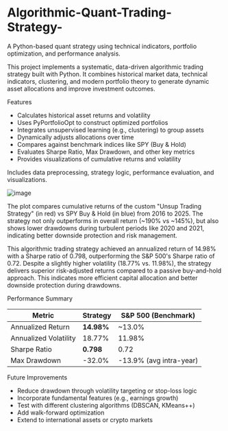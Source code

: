 # Algorithmic-Quant-Trading-Strategy-
A Python-based quant strategy using technical indicators, portfolio optimization, and performance analysis.

This project implements a systematic, data-driven algorithmic trading strategy built with Python. It combines historical market data, technical indicators, clustering, and modern portfolio theory to generate dynamic asset allocations and improve investment outcomes.

Features
- Calculates historical asset returns and volatility
- Uses PyPortfolioOpt to construct optimized portfolios
- Integrates unsupervised learning (e.g., clustering) to group assets
- Dynamically adjusts allocations over time
- Compares against benchmark indices like SPY (Buy & Hold)
- Evaluates Sharpe Ratio, Max Drawdown, and other key metrics
- Provides visualizations of cumulative returns and volatility

Includes data preprocessing, strategy logic, performance evaluation, and visualizations.

![image](https://github.com/user-attachments/assets/712f6ce0-3209-4573-a399-bd706a7de364)

The plot compares cumulative returns of the custom "Unsup Trading Strategy" (in red) vs SPY Buy & Hold (in blue) from 2016 to 2025.
The strategy not only outperforms in overall return (~190% vs ~145%), but also shows lower drawdowns during turbulent periods like 2020 and 2021, indicating better downside protection and risk management.


This algorithmic trading strategy achieved an annualized return of 14.98% with a Sharpe ratio of 0.798, outperforming the S&P 500's Sharpe ratio of 0.72. Despite a slightly higher volatility (18.77% vs. 11.98%), the strategy delivers superior risk-adjusted returns compared to a passive buy-and-hold approach. This indicates more efficient capital allocation and better downside protection during drawdowns.

Performance Summary

| Metric                 | Strategy        | S&P 500 (Benchmark) |
|------------------------|-----------------|----------------------|
| Annualized Return      | **14.98%**       | ~13.0%               |
| Annualized Volatility  | 18.77%           | 11.98%               |
| Sharpe Ratio           | **0.798**        | 0.72                 |
| Max Drawdown           | -32.0%           | -13.9% (avg intra-year) |


Future Improvements

- Reduce drawdown through volatility targeting or stop-loss logic
- Incorporate fundamental features (e.g., earnings growth)
- Test with different clustering algorithms (DBSCAN, KMeans++)
- Add walk-forward optimization
- Extend to international assets or crypto markets
